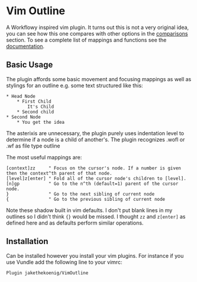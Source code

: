 # Vim Outline

A Workflowy inspired vim plugin. It turns out this is not a very original idea, you can see how this one compares with other options in the [comparisons](doc/Comparison.md) section. To see a complete list of mappings and functions see the [documentation](doc/vimoutline.txt).

## Basic Usage

The plugin affords some basic movement and focusing mappings as well as stylings for an outline e.g. some text structured like this:
```
* Head Node
    * First Child
        It's Child
    * Second child
* Second Node
    * You get the idea
```
The asterixis are unnecessary, the plugin purely uses indentation level to determine if a node is a child of another's. The plugin recognizes .wofl or .wf as file type outline

The most useful mappings are:
``` vimscript
[context]zz     " Focus on the cursor's node. If a number is given then the context^th parent of that node.
[level]z[enter] " Fold all of the cursor node's children to [level].
[n]gp           " Go to the n^th (default=1) parent of the cursor node.
}               " Go to the next sibling of current node
{               " Go to the previous sibling of current node
```
Note these shadow built in vim defaults. I don't put blank lines in my outlines so I didn't think `{}` would be missed. I thought `zz` and `z[enter]` as defined here and as defaults perform similar operations.

## Installation

Can be installed however you install your vim plugins. For instance if you use Vundle add the following line to your vimrc:
```
Plugin jakethekoenig/VimOutline
```

